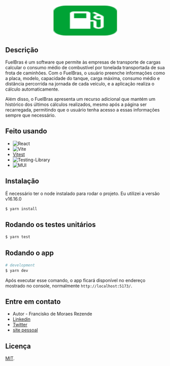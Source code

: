 <p align="center">
  <img src="public/favicon.svg" width="200"" height="94.12" alt="FuelBras" />
</p>

## Descrição

FuelBras é um software que permite às empresas de transporte de cargas calcular o consumo médio de combustível por tonelada transportada de sua frota de caminhões. Com o FuelBras, o usuário preenche informações como a placa, modelo, capacidade do tanque, carga máxima, consumo médio e distância percorrida na jornada de cada veículo, e a aplicação realiza o cálculo automaticamente.

Além disso, o FuelBras apresenta um recurso adicional que mantém um histórico dos últimos cálculos realizados, mesmo após a página ser recarregada, permitindo que o usuário tenha acesso a essas informações sempre que necessário.

## Feito usando

- ![React](https://img.shields.io/badge/react-%2320232a.svg?style=for-the-badge&logo=react&logoColor=%2361DAFB)
- ![Vite](https://img.shields.io/badge/vite-%23646CFF.svg?style=for-the-badge&logo=vite&logoColor=white)
- [Vitest](https://vitest.dev/)
- ![Testing-Library](https://img.shields.io/badge/-TestingLibrary-%23E33332?style=for-the-badge&logo=testing-library&logoColor=white)
- ![MUI](https://img.shields.io/badge/MUI-%230081CB.svg?style=for-the-badge&logo=mui&logoColor=white)

## Instalação

É necessário ter o node instalado para rodar o projeto. Eu utilizei a versão v16.16.0

```bash
$ yarn install
```

## Rodando os testes unitários

```bash
$ yarn test
```

## Rodando o app

```bash
# development
$ yarn dev
```

Após executar esse comando, o app ficará disponível no endereço mostrado no console, normalmente `http://localhost:5173/`.

## Entre em contato

- Autor - Francisko de Moraes Rezende
- [Linkedin](https://linkedin.com/in/francisko-rezende)
- [Twitter ](https://twitter.com/francisko_r)
- [site pessoal](https://francisko/dev)

## Licença

[MIT](LICENSE).
